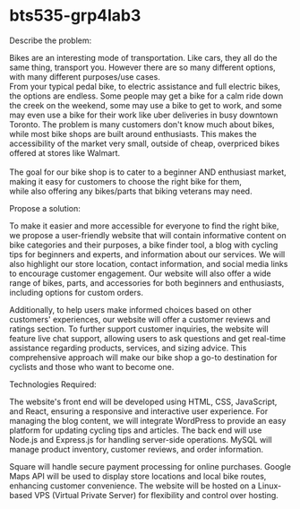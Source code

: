 # bts535-grp4lab3

Describe the problem:

Bikes are an interesting mode of transportation. Like cars, they all do the same thing, transport you. However there are so many different options, with many different purposes/use cases.<br />
From your typical pedal bike, to electric assistance and full electric bikes, the options are endless. Some people may get a bike for a calm ride down the creek on the weekend, some may use a bike to get to work, and some may even use a bike for their work like uber deliveries in busy downtown Toronto. The problem is many customers don't know much about bikes, while most bike shops are built around enthusiasts. This makes the accessibility of the market very small, outside of cheap, overpriced bikes offered at stores like Walmart. <br />  
The goal for our bike shop is to cater to a beginner AND enthusiast market, making it easy for customers to choose the right bike for them,  
while also offering any bikes/parts that biking veterans may need.  

Propose a solution:

To make it easier and more accessible for everyone to find the right bike, we propose a user-friendly website that will contain informative content on bike categories and their purposes, a bike finder tool, a blog with cycling tips for beginners and experts, and information about our services.
We will also highlight our store location, contact information, and social media links to encourage customer engagement.
Our website will also offer a wide range of bikes, parts, and accessories for both beginners and enthusiasts, including options for custom orders.

Additionally, to help users make informed choices based on other customers' experiences, our website will offer a customer reviews and ratings section.
To further support customer inquiries, the website will feature live chat support, allowing users to ask questions and get real-time assistance regarding products, services, and sizing advice.
This comprehensive approach will make our bike shop a go-to destination for cyclists and those who want to become one.


Technologies Required:

The website's front end will be developed using HTML, CSS, JavaScript, and React, ensuring a responsive and interactive user experience. 
For managing the blog content, we will integrate WordPress to provide an easy platform for updating cycling tips and articles.
The back end will use Node.js and Express.js for handling server-side operations. MySQL will manage product inventory, customer reviews, and order information.

Square will handle secure payment processing for online purchases. Google Maps API will be used to display store locations and local bike routes, enhancing customer convenience. The website will be hosted on a Linux-based VPS (Virtual Private Server) for flexibility and control over hosting.
